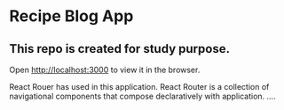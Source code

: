 # Recipe Blog App

## This repo is created for study purpose.

Open [http://localhost:3000](http://localhost:3000) to view it in the browser.

React Rouer has used in this application. React Router is a collection of navigational components that compose declaratively with application.
....
